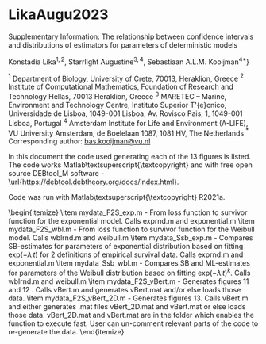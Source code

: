 # LikaAugu2023
Supplementary Information: The relationship between confidence intervals and distributions of estimators for parameters of deterministic models

Konstadia Lika$^{1,2}$, Starrlight Augustine$^{3,4}$, Sebastiaan A.L.M. Kooijman$^{4\ast}$}
  
$^1$ Department of Biology, University of Crete, 70013, Heraklion, Greece
$^2$ Institute of Computational Mathematics,
Foundation of Research and Technology Hellas, 70013 Heraklion, Greece
$^3$ MARETEC – Marine, Environment and Technology Centre, 
Instituto Superior T\'{e}cnico, Universidade de Lisboa, 1049-001 Lisboa, 
Av. Rovisco Pais, 1, 1049-001 Lisboa,
Portugal
$^4$  Amsterdam Institute for Life and Environment (A-LIFE), 
VU University Amsterdam, de Boelelaan 1087, 1081 HV, The Netherlands
$^\ast$ Corresponding author: bas.kooijman@vu.nl

In this document the code used generating each of the 13 figures is listed. The code works Matlab\textsuperscript{\textcopyright} and with free open source DEBtool\_M software - \url{https://debtool.debtheory.org/docs/index.html}.

Code was run with Matlab\textsuperscript{\textcopyright} R2021a. 

\begin{itemize}
    \item mydata\_F2S\_exp.m - From loss function to survivor function for the exponential model. Calls exprnd.m and exponential.m
    \item mydata\_F2S\_wbl.m - From loss function to survivor function for the Weibull model. Calls wblrnd.m and weibull.m 
    \item mydata\_Ssb\_exp.m - Compares SB-estimates for parameters of exponential distribution based on fitting exp$(-\lambda \, t)$ for 2 definitions of empirical survival data. Calls exprnd.m and exponential.m
    \item mydata\_Ssb\_wbl.m - Compares SB and ML-estimates for parameters of the Weibull distribution based on fitting exp$(-\lambda \, t)^k$. Calls wblrnd.m and weibull.m 
    \item mydata\_F2S\_vBert.m - Generates figures 11 and 12 . Calls vBert.m and generates  vBert.mat and/or else loads those data.
    \item mydata\_F2S\_vBert\_2D.m  - Generates figures 13. Calls vBert.m and either generates .mat files vBert\_2D.mat and vBert.mat or else loads those data. vBert\_2D.mat and vBert.mat are in the folder which enables the function to execute fast. User can un-comment relevant parts of the code to re-generate the data. 
\end{itemize}